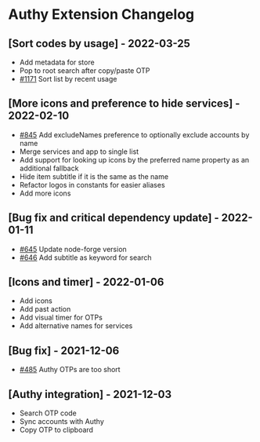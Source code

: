 # Authy Extension Changelog

## [Sort codes by usage] - 2022-03-25

- Add metadata for store
- Pop to root search after copy/paste OTP
- [#1171](https://github.com/raycast/extensions/issues/1171) Sort list by recent usage

## [More icons and preference to hide services] - 2022-02-10

- [#845](https://github.com/raycast/extensions/issues/845) Add excludeNames preference to optionally exclude accounts by name
- Merge services and app to single list
- Add support for looking up icons by the preferred name property as an additional fallback
- Hide item subtitle if it is the same as the name
- Refactor logos in constants for easier aliases
- Add more icons

## [Bug fix and critical dependency update] - 2022-01-11

- [#645](https://github.com/raycast/extensions/issues/645) Update node-forge version
- [#646](https://github.com/raycast/extensions/issues/646) Add subtitle as keyword for search

## [Icons and timer] - 2022-01-06

- Add icons
- Add past action
- Add visual timer for OTPs
- Add alternative names for services

## [Bug fix] - 2021-12-06

- [#485](https://github.com/raycast/extensions/issues/485) Authy OTPs are too short 

## [Authy integration] - 2021-12-03

- Search OTP code
- Sync accounts with Authy
- Copy OTP to clipboard